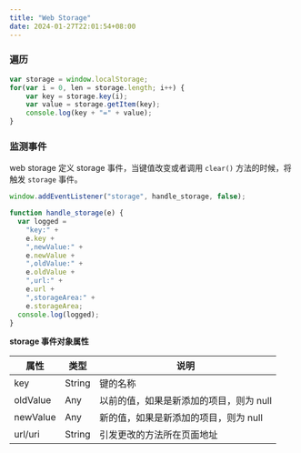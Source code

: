 ```yaml
---
title: "Web Storage"
date: 2024-01-27T22:01:54+08:00
---
```


### 遍历

```js
var storage = window.localStorage;
for(var i = 0, len = storage.length; i++) {
    var key = storage.key(i);
    var value = storage.getItem(key);
    console.log(key + "=" + value);
}
```

### 监测事件

web storage 定义 storage 事件，当键值改变或者调用 `clear()` 方法的时候，将触发 `storage` 事件。

```js
window.addEventListener("storage", handle_storage, false);

function handle_storage(e) {
  var logged =
    "key:" +
    e.key +
    ",newValue:" +
    e.newValue +
    ",oldValue:" +
    e.oldValue +
    ",url:" +
    e.url +
    ",storageArea:" +
    e.storageArea;
  console.log(logged);
}
```

**storage 事件对象属性**

| 属性     | 类型   | 说明                                    |
| -------- | ------ | --------------------------------------- |
| key      | String | 键的名称                                |
| oldValue | Any    | 以前的值，如果是新添加的项目，则为 null |
| newValue | Any    | 新的值，如果是新添加的项目，则为 null   |
| url/uri  | String | 引发更改的方法所在页面地址              |
